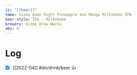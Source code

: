 ```yaml
---
is: "[[beer]]"
name: Gizmo Damn Right Pineapple And Mango Milkshake IPA
beer-style: IPA - Milkshake
brewery: Gizmo Brew Works
abv: 8
---
```

# Log
- [x] [[2022-04]] #do/drink/beer 👍
